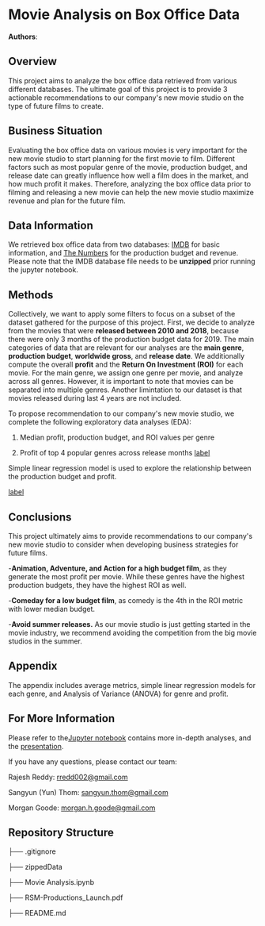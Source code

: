 # Movie Analysis on Box Office Data

**Authors**: 
## Overview

This project aims to analyze the box office data retrieved from various different databases. The ultimate goal of this project is to provide 3 actionable recommendations to our company's new movie studio on the type of future films to create.

## Business Situation

Evaluating the box office data on various movies is very important for the new movie studio to start planning for the first movie to film. Different factors such as most popular genre of the movie, production budget, and release date can greatly influence how well a film does in the market, and how much profit it makes. Therefore, analyzing the box office data prior to filming and releasing a new movie can help the new movie studio maximize revenue and plan for the future film. 

## Data Information

We retrieved box office data from two databases: [IMDB](https://www.imdb.com/) for basic information, and [The Numbers](https://www.the-numbers.com/) for the production budget and revenue. Please note that the IMDB database file needs to be **unzipped** prior running the jupyter notebook.

## Methods

Collectively, we want to apply some filters to focus on a subset of the dataset gathered for the purpose of this project. First, we decide to analyze from the movies that were **released between 2010 and 2018**, because there were only 3 months of the production budget data for 2019. The main categories of data that are relevant for our analyses are the **main genre**, **production budget**, **worldwide gross**, and **release date**. We additionally compute the overall **profit** and the **Return On Investment (ROI)** for each movie. For the main genre, we assign one genre per movie, and analyze across all genres. However, it is important to note that movies can be separated into multiple genres. Another limintation to our dataset is that movies released during last 4 years are not included.

To propose recommendation to our company's new movie studio, we complete the following exploratory data analyses (EDA):

1. Median profit, production budget, and ROI values per genre

2. Profit of top 4 popular genres across release months
[label](blob:vscode-webview%3A//06kjknb04qu853nb0qv5u4g5k7oit03akm7umt6oj0f1dqe0ekph/53e6bd35-1f56-43f7-bd48-11e6ef7507c6)

 Simple linear regression model is used to explore the relationship between the production budget and profit.

 [label](blob:vscode-webview%3A//06kjknb04qu853nb0qv5u4g5k7oit03akm7umt6oj0f1dqe0ekph/416fad80-9221-4217-ba3d-e6f84ec2fc20)

 ## Conclusions

 This project ultimately aims to provide recommendations to our company's new movie studio to consider when developing business strategies for future films.

 -**Animation, Adventure, and Action for a high budget film**, as they generate the most profit per movie. While these genres have the highest production budgets, they have the highest ROI as well.

 -**Comeday for a low budget film**, as comedy is the 4th in the ROI metric with lower median budget.

 -**Avoid summer releases.** As our movie studio is just getting started in the movie industry, we recommend avoiding the competition from the big movie studios in the summer.

 ## Appendix

 The appendix includes average metrics, simple linear regression models for each genre, and Analysis of Variance (ANOVA) for genre and profit.

 ## For More Information

 Please refer to the[Jupyter notebook](./Movie_Analysis.ipynb) contains more in-depth analyses, and the [presentation](./RSM-Productions_Launch.pdf).

 If you have any questions, please contact our team:

 Rajesh Reddy: [rredd002@gmail.com](mailto:rredd002@gmail.com)

 Sangyun (Yun) Thom: [sangyun.thom@gmail.com](mailto:sangyun.thom@gmail.com)

 Morgan Goode: [morgan.h.goode@gmail.com](mailto:morgan.h.goode@gmail.com)

 ## Repository Structure

├── .gitignore

├── zippedData

├── Movie Analysis.ipynb

├── RSM-Productions_Launch.pdf

├── README.md